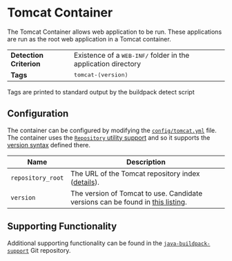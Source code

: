 # Tomcat Container
The Tomcat Container allows web application to be run.  These applications are run as the root web application in a Tomcat container.

<table>
  <tr>
    <td><strong>Detection Criterion</strong></td><td>Existence of a <tt>WEB-INF/</tt> folder in the application directory</td>
  </tr>
  <tr>
    <td><strong>Tags</strong></td><td><tt>tomcat-&lang;version&rang;</tt></td>
  </tr>
</table>
Tags are printed to standard output by the buildpack detect script
	

## Configuration
The container can be configured by modifying the [`config/tomcat.yml`][tomcat_yml] file.  The container uses the [`Repository` utility support][util_repositories] and so it supports the [version syntax][version_syntax] defined there.

[tomcat_yml]: ../config/tomcat.yml
[util_repositories]: util-repositories.md
[version_syntax]: util-repositories.md#version-syntax-and-ordering

| Name | Description
| ---- | -----------
| `repository_root` | The URL of the Tomcat repository index ([details][util_repositories]).
| `version` | The version of Tomcat to use. Candidate versions can be found in [this listing][tomcat_index_yml].

[tomcat_index_yml]: http://download.pivotal.io.s3.amazonaws.com/tomcat/lucid/x86_64/index.yml


## Supporting Functionality
Additional supporting functionality can be found in the [`java-buildpack-support`][java_buildpack_support] Git repository.

[java_buildpack_support]: https://github.com/cloudfoundry/java-buildpack-support
